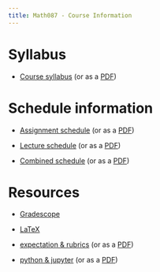 ```yaml
---
title: Math087 - Course Information
---
```


# Syllabus

- [Course syllabus](/course-pages/Math087--course-syllabus.html) (or
  as a [PDF](/course-pages/Math087--course-syllabus.pdf))

# Schedule information

- [Assignment
  schedule](/course-pages/Math087--Assignments--AY2024-2025spring.html)
  (or as a
  [PDF](/course-asset/pages-pdf/Math087--Assignments--AY2024-2025spring.pdf))

- [Lecture
  schedule](/course-pages/Math087--Lectures--AY2024-2025spring.html)
  (or as a
  [PDF](/course-pages/Math087--Lectures--AY2024-2025spring.pdf))

- [Combined schedule](/course-pages/Math087--AY2024-2025spring.html)
  (or as a
  [PDF](/course-assets/paged-pdf/Math087--AY2024-2025spring.pdf))


# Resources

 - [Gradescope](/course-posts/resources--gradescope.html)
 
 - [LaTeX](/course-posts/resources--LaTeX.html)
 
 - [expectation &
   rubrics](/course-posts/resources--expectations-and-rubrics.html)
   (or as a
   [PDF](/course-assets/posts-pdf/resources--expectations-and-rubrics.pdf))
 
 - [python &
   jupyter](/course-posts/resources--python-and-jupyter.html) (or as a
   [PDF](/course-assets/posts-pdf/resources--python-and-jupyter.pdf))
